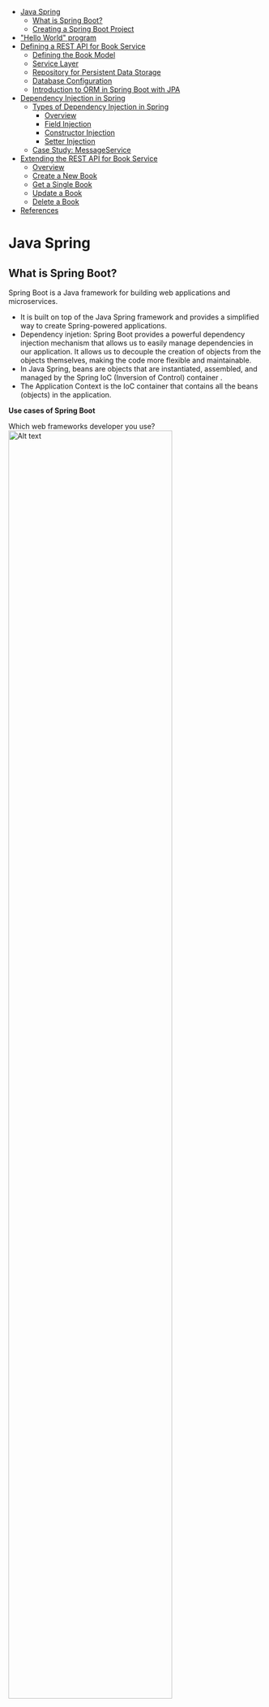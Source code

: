 
- [Java Spring](#java-spring)
  - [What is Spring Boot?](#what-is-spring-boot)
  - [Creating a Spring Boot Project](#creating-a-spring-boot-project)
- ["Hello World" program](#hello-world-program)
- [Defining a REST API for Book Service](#defining-a-rest-api-for-book-service)
  - [Defining the Book Model](#defining-the-book-model)
  - [Service Layer](#service-layer)
  - [Repository for Persistent Data Storage](#repository-for-persistent-data-storage)
  - [Database Configuration](#database-configuration)
  - [Introduction to ORM in Spring Boot with JPA](#introduction-to-orm-in-spring-boot-with-jpa)
- [Dependency Injection in Spring](#dependency-injection-in-spring)
  - [Types of Dependency Injection in Spring](#types-of-dependency-injection-in-spring)
    - [Overview](#overview)
    - [Field Injection](#field-injection)
    - [Constructor Injection](#constructor-injection)
    - [Setter Injection](#setter-injection)
  - [Case Study: MessageService](#case-study-messageservice)
- [Extending the REST API for Book Service](#extending-the-rest-api-for-book-service)
  - [Overview](#overview-1)
  - [Create a New Book](#create-a-new-book)
  - [Get a Single Book](#get-a-single-book)
  - [Update a Book](#update-a-book)
  - [Delete a Book](#delete-a-book)
- [References](#references)

# Java Spring

## What is Spring Boot?
Spring Boot is a Java framework for building web applications and microservices. 
- It is built on top of the Java Spring framework and provides a simplified way to create Spring-powered applications.
- Dependency injetion: Spring Boot provides a powerful dependency injection mechanism that allows us to easily manage dependencies in our application. It allows us to decouple the creation of objects from the objects themselves, making the code more flexible and maintainable. 
- In Java Spring, beans are objects that are instantiated, assembled, and managed by the Spring IoC (Inversion of Control) container .
- The Application Context is the IoC container that contains all the beans (objects) in the application.


**Use cases of Spring Boot**

Which web frameworks developer  you use?
<img src="image.png" alt="Alt text" width="80%"><br/>
*Reference: [Java Dev Ecosystem 2023](https://www.jetbrains.com/lp/devecosystem-2023/java/)*

- **Web Applications**: 
  - A web application is a client-server application that runs in a web browser. Spring Boot provides a rich framework for building web applications using the MVC (Model-View-Controller) pattern.

  - We can implement web applications using different approaches:
    - Apps where the backend provides the fully prepared view in response to a client’s request. The browser directly interprets the data received from the backend and displays this information to the user in these apps. 
  
  <img src="image-3.png" alt="Alt text" width="90%">
  
  - Apps using frontend-backend separation: The backend only serves raw data. The browser runs a separate frontend app that gets the backend responses, processes the data, and instructs the browser what to display.
  
  <img src="image-2.png" alt="Alt text" width="90%">

- **REST APIs**: 
  - A REST API is an application programming interface (API) that uses HTTP requests to perform CRUD (Create, Read, Update, Delete) operations. 
  - Applications can use REST APIs to communicate with each other over the internet using the HTTP protocol (e.g., GET, POST, PUT, DELETE).

  <img src="image-4.png" alt="Alt text" width="90%">

- **Microservices**: 
  - A microservice is a small, independently deployable service that performs a specific task. 
  - Microservices are typically used to build large applications using a collection of small services.

  <img src="image-5.png" alt="Alt text" width="90%">

## Creating a Spring Boot Project

**Spring Initializr** 

-  A web-based tool for generating Spring Boot projects. It allows us to select the dependencies and build tools for our project. 
-  Allows us to download the project as a zip file or generate a Maven project.

<img src="image-1.png" alt="Alt text" width="80%"> <br/>
*Reference: [Spring Initializr](https://start.spring.io)*



The Tree Structure of a Spring Boot Project for a BookStore REST API project:

```text
my-spring-boot-app/
├── src/
│   ├── main/
│   │   ├── java/
│   │   │   └── com/
│   │   │       └── example/
│   │   │           └── bookstore/
│   │   │               ├── BookstoreApplication.java
│   │   │               ├── controller/
│   │   │               │   └── BookController.java
│   │   │               ├── model/
│   │   │               │   └── Book.java
│   │   │               ├── repository/
│   │   │               │   └── BookRepository.java
│   │   │               └── service/
│   │   │                   └── BookService.java
│   │   └── resources/
│   │       ├── application.properties
│   │       ├── static/
│   │       └── templates/
│   └── test/
│       └── java/
│           └── com/
│               └── example/
│                   └── bookstore/
│                       ├── BookstoreApplicationTests.java
│                       ├── controller/
│                       ├── repository/
│                       └── service/
├── target/
├── mvnw
├── mvnw.cmd
├── pom.xml
└── README.md
````

Description of Key Components:
- **`src/`**: Contains the source code for the application.
  - **`main/java/com/example/bookstore/`**: Main Java package for the application.
    - **`BookstoreApplication.java`**: Main Spring Boot application class.
    - **`controller/`**: Controllers to handle HTTP requests.
    - **`model/`**: Domain model entities.
    - **`repository/`**: Data access layer with JPA repositories.
    - **`service/`**: Service layer with business logic.
  - **`resources/`**: Application configurations and other resources. E.g. `application.properties` file.
- **`test/`**: Test code
- **`target/`**: Contains the compiled output and other artifacts generated by Maven.
- **`mvnw` and `mvnw.cmd`**: Maven wrapper scripts for building the project without a pre-installed Maven.
- **`pom.xml`**: Maven Project Object Model file for project configurations and dependencies.
- **`README.md`**: Project documentation in markdown format.

In Java Spring, the Main Application Class is located in the `src/main/java` directory.
- It contains the `main()` method, which is the starting point of the application.
- The `BookstoreApplication`  class is annotated with `@SpringBootApplication`. This annotation is used to mark the class as a Spring Boot application.

```java
@SpringBootApplication
public class BookstoreApplication {
    public static void main(String[] args) {
        SpringApplication.run(BookstoreApplication.class, args);
    }

}
```

# "Hello World" program

In this section, we will create a simple Spring Boot application that prints "Hello World!" when we send a `GET /` request to the application.

**REST Controllers**: In Spring Boot, REST controllers are used to handle incoming web requests and returning responses using HTTP.

Here is an example of creating a Basic REST Controller that print "Hello World!"

```java
@RestController
public class HelloController {
    @GetMapping("/")
    public String index() {
        return "Hello World!";
    }
}
```

In Java, an annotation is a form of syntactic metadata that can be added to Java source code.
- `@RestController` is a class-level annotation that marks the class as a REST controller 
- `@GetMapping("/")` is a method-level annotation which indicates that the `index()` method should handle HTTP GET requests for the root ("/") path.

To start the Spring app, we can run the following command in the terminal:

```bash
mvn spring-boot:run
```

Here is the sample output of the Rest API when send a `GET /` request to the Spring App:

```text
"Hello World!"
```

# Defining a REST API for Book Service
In this section, we will define a REST API for a simple Book Service. The Book Service will be used to store and retrieve books from a database. The Book Service will expose a REST API that allows clients to perform CRUD operations on books.   

## Defining the Book Model

In Spring Boot , model classes represent the data in the application.

Here is the sample code for a simple model class for a book:

```java
package com.example.helloworld;

public class Book {
    private int bookid;
    private String title;
    private String author;

    // No-argument constructor 
    public Book() {
    }

    // Constructor with fields
    public Book(int bookid, String title, String author) {
        this.bookid = bookid;
        this.title = title;
        this.author = author;
    }

    // Getters and Setters
    public int getBookid() {
        return bookid;
    }

    public void setBookid(int bookid) {
        this.bookid = bookid;
    }

    public String getTitle() {
        return title;
    }

    public void setTitle(String title) {
        this.title = title;
    }

    public String getAuthor() {
        return author;
    }

    public void setAuthor(String author) {
        this.author = author;
    }
}
```

Explanation of Sample Code: 
- The `Book` class defines three properties (`bookid`, `title`, and `author`), a no-argument constructor, a parameterized constructor, and getters and setters for each property. 
- Model classes like `Book` can be used as return types in controller methods, where Spring Boot automatically converts them into JSON for RESTful responses.

Example:

```java
@RestController
public class BookController {
    @GetMapping("/book")
    public Book getBook() {
        return new Book(1, "The Alchemist", "Paulo Coelho");
    }
}
```

Explanation of Sample Code:
- The `BookController` class defines a `getBook()` method that returns a `Book` object.
- When the `getBook()` method is invoked, Spring Boot automatically converts the `Book` object into JSON and sends it back to the client as the HTTP response body.


Here is a sample HTTP request to create a new book:
```http
GET /book HTTP/1.1
```

Here is the sample HTTP response:
```http
HTTP/1.1 200
Content-Type: application/json

{
    "bookid": 1,
    "title": "The Alchemist",
    "author": "Paulo Coelho"
}
```

---

If we want to return a list of books, we can use the `List` interface:

```java
@RestController
public class BookController {
    @GetMapping("/books")
    public List<Book> getBooks() {
        List<Book> books = new ArrayList<>();
        books.add(new Book(1, "Spring in Action", "Craig Walls"));
        books.add(new Book(2, "Effective Java", "Joshua Bloch"));
        books.add(new Book(3, "Java Concurrency in Practice", "Brian Goetz"));
        return books;
    }
}
```

Here is the sample output of the Rest API when send a `GET /books` request to the Spring App:
    
```json
[
    {
        "bookid": 1,
        "title": "Spring in Action",
        "author": "Craig Walls"
    },
    {
        "bookid": 2,
        "title": "Effective Java",
        "author": "Joshua Bloch"
    },
    {
        "bookid": 3,
        "title": "Java Concurrency in Practice",
        "author": "Brian Goetz"
    }
]
```

The JSON response is a list of books, where each book is represented as a JSON object. 
- The bracket notation (`[]`) indicates that the response is a JSON array. 
- The curly braces (`{}`) represent a JSON object. 
- The book properties (`bookid`, `title`, and `author`) are mapped to the JSON object properties.

## Service Layer

In Spring Boot, the service layer is used to encapsulate the business logic of the application and is typically used to interact with the data source. In this section, we will introduce the service layer by refining the Book Service example from the previous section.

Let's define the class `BookService` to encapsulate the business logic of the Book Service.
- The `BookService` class acts as the intermediary between the controller (`BookController`) and the data source (in this case, a collection of books). 
- It handles the business logic, such as creating, retrieving, updating, and deleting books.

Sample Code:

```java
@Service
public class BookService {
    // Keeps a Collection of books
    private final Set<Book> books;

    // Constructor
    public BookService() {
        books = new HashSet<>();
        books.add(new Book(1, "Spring in Action", "Craig Walls"));
        books.add(new Book(2, "Effective Java", "Joshua Bloch"));
        books.add(new Book(3, "Java Concurrency in Practice", "Brian Goetz"));
    }

    // Returns all books in the collection
    public Set<Book> findAllBooks() {
        return books;
    }
}
```

Explanation of Sample Code:
- The `@Service` annotation marks `BookService` as a Spring-managed service bean. This means that Spring will automatically create an instance of `BookService` and inject it into `BookController` when needed.
- In the constructor, we initialize the `BookService` with a set of sample books. This mimics a data source in a simplified manner.
- The `findAllBooks()` method returns all books in the collection. It's a simple representation of a "read" operation in CRUD.

The `BookService` class is now responsible for managing the books, while the `BookController` class is responsible for handling web requests and delegating business logic to the service layer.

Here is how the `BookController` class looks like after the introduction of the service layer:

```java
@RestController
public class BookController {
    @autoWired
    private BookService bookService;    

    // Returns all books in the collection
    @GetMapping("/books")
    public Set<Book> getBooks() {
        return bookService.findAllBooks();
    }
}
```

##  Repository for Persistent Data Storage

In our previous example, we used a collection of books as the data source. However, in real-world applications, we need a persistent data storage solution.  

The following diagram illustrate the architecture of a typical Spring Boot application with a persistent data storage solution. 

<img src="image-8.png" alt="Alt text" width="80%">

*Remark: In Java Spring, the *Application Context* is a container that contains all the beans (objects) in the application.*

In Spring Boot,
-  A **repository** is responsible for data access and manipulation, typically interacting with a relational database. In this section, we will integrate a repository into our Book Service example.
- An **entity** is a model class that represents a database table. 

We first define the `Book` model as an entity class.

```java
    @Entity
    public class Book {
        @Id
        @GeneratedValue(strategy = GenerationType.IDENTITY)
        private int bookid;
        private String title;
        private String author;

        // Define the Constructors, getters, setters, toString() ...

    }
```

Explanation:
- The `@Entity` annotation marks the `Book` class as an entity class, which will be mapped to a database table in relational databases.
- The `@Id` annotation indicates the primary key of the entity
- The `@GeneratedValue` annotation indicates that the primary key is automatically generated
- The `@GeneratedValue(strategy = GenerationType.IDENTITY)` annotation indicates that the primary key is generated using an identity column (e.g., auto-increment in MySQL)

For the `Book` entity class, we should also define the constructor, getters, setters, and `toString()` methods...

---
Next, we will define the `BookRepository` interface, which extends `JpaRepository` to provide CRUD methods for `Book` entities.

The following is the sample code for the `BookRepository` interface:
- The `BookRepository` interface extends `JpaRepository` and provides CRUD (Create, Read, Update, and Delete) methods for `Book` entities in relational databases.
- The `BookRepository `class  provide an abstraction layer to perform database operations without writing explicit SQL queries.

```java
public interface BookRepository extends JpaRepository<Book, Integer> {
    // Additional custom queries can be defined here
}
```

Remark: 
- JPA stands for Java Persistence API. It is a specification for accessing, persisting, and managing data between Java objects and relational databases. 
- Spring Framework can use Hibernate as its JPA implementation to perform database operations.  Hibernate is a Java-based ORM (Object-Relational Mapping) framework that maps Java objects to database tables.

Here is the sample code for the `BookService` class after integrating the `BookRepository`:

```java
@Service
public class BookService {
    @Autowired
    private final BookRepository repo;

    public Set<Book> findAllBooks() {
        return new HashSet<>(repo.findAll());
    }
}
```
Explanation:
- The `@Autowired` annotation is used in the Spring framework to automatically inject dependencies into a class. In this case, Spring will automatically inject an instance of `BookRepository` into `BookService`.
- The `findAllBooks()` method returns all books in the database using the `findAll()` method provided by `BookRepository`.

With the changes, our Spring app will now return all books from the database when we send a `GET /books` request to the app.  

## Database Configuration

There are two ways to configure the database in Spring Boot:
1. **Using `application.properties`**: We can configure the database in the `application.properties` file. For example, we can specify the JDBC URL, username, and password in the `application.properties` file.
2. **Include the MySQL JDBC driver in your `pom.xml`**: We can also configure the database by including the MySQL JDBC driver in the `pom.xml` file. For example, we can specify the JDBC URL, username, and password in the `pom.xml` file.

Example: Configure DataSource in `application.properties`:

```properties
spring.datasource.url=jdbc:mysql://localhost:3306/mydatabase
spring.datasource.username=myusername
spring.datasource.password=mypassword
spring.jpa.hibernate.ddl-auto=update
spring.jpa.show-sql=true
spring.datasource.driver-class-name=com.mysql.cj.jdbc.Driver
```

Explanation:
- The `spring.datasource.url` property specifies the JDBC URL of the MySQL database.
- The `spring.datasource.username` and `spring.datasource.password` properties specify the credentials for the MySQL database.
- The `spring.jpa.hibernate.ddl-auto` property specifies the Hibernate DDL auto (e.g., update, create, none). This is used to automatically create the database tables based on the entity classes (e.g., `Book`) in the application when the application starts.
- The `spring.datasource.driver-class-name` property specifies the MySQL JDBC driver class.- 

## Introduction to ORM in Spring Boot with JPA

Object-Relational Mapping (ORM) in Spring Boot, facilitated by JPA (Java Persistence API), allows seamless mapping of Java objects to relational database tables. This approach bridges the gap between the object-oriented domain model and the relational database.

Let's consider the scenario where we have two entities: `Book` and `Author`. Suppose that a book can only be written by one author, but an author can write multiple books. In this case, we have a one-to-many relationship between `Book` and `Author`.

The following code define the `Book` entity class to respesent a book in the database:
- Represents the `Book` table in the database.
- The @GeneratedValue annotation indicates that the primary key is automatically generated.
- The `@ManyToOne` annotation indicates that the relationship is many-to-one. The `@JoinColumn` annotation indicates that the `author_id` column in the `Book` table is a foreign key referencing the `Author` table.

```java
@Entity
public class Book {
    @Id
    @GeneratedValue(strategy = GenerationType.IDENTITY)
    private Long id;
    private String title;

    @ManyToOne // Many books can be written by one author
    @JoinColumn(name = "author_id", nullable = false)
    private Author author;

    // Getters and setters...
}
```

The following code define the `Author` entity class to respesent an author in the database:
- Represents the `Author` table in the database.
- The `@OneToMany` annotation indicates that the relationship is one-to-many. The `mappedBy` attribute indicates that the relationship is mapped by the `author` field in the `Book` class.


```java
@Entity
public class Author {
    @Id
    @GeneratedValue(strategy = GenerationType.IDENTITY)
    private Long id;
    private String name;

    @OneToMany(mappedBy = "author") // One author can write many books
    private Set<Book> books;

    // Getters and setters...
}
```

When the Spring App is started, the Hibernate ORM framework will automatically create the `Book` and `Author` tables in the database based on the entity classes. 
- **Book Table**:
   - Columns: `id`, `title`, `author_id`
   - The `author_id` column is a foreign key referencing the `Author` table.

-  **Author Table**:
   - Columns: `id`, `name`

It will also automatically create the foreign key constraints to maintain the relationship between the two tables.

Here is an example of Database Tables with sample data


**Author Table Sample Data**

| id | name        |
|----|-------------|
|  1 | John Doe    |
|  2 | Jane Smith  |

**Book Table Sample Data**

| id | title             | author_id |
|----|-------------------|-----------|
|  1 | Spring in Action  |  1        |
|  2 | JPA for Beginners |  1        |
|  3 | Hibernate Basics  |  2        |


The following `BookService` class  illustrates how to create a new book and link up with an author from the database.
- The `createBook()` method takes the ID of the author and the book to be created as parameters.
- It first retrieves the author by its ID using the `findById()` method provided by `AuthorRepository`. If the author exists, it sets the author of the book using the `setAuthor()` method provided by `Book`. The `setAuthor()` method is created by the `@ManyToOne` annotation in the `Book` class.
- The `createBook()` method then saves the book to the database using the `save()` method provided by `BookRepository`.

```java
@Service
public class BookService {
    // Autowired repositories...
    public Book createBook(Long authorId, Book book) {
        Author author = authorRepository.findById(authorId).orElseThrow();
        book.setAuthor(author);
        return bookRepository.save(book);
    }
    // Additional methods...
}
```


ORM with JPA in Spring Boot simplifies managing relational data in an object-oriented manner. By defining entities and their relationships, developers can interact with the database using Java objects, abstracting away complex SQL queries. The ER diagram and sample data illustrate the relational model managed by the ORM, showcasing the powerful capabilities of Spring Boot in handling database operations.


# Dependency Injection in Spring

##  Types of Dependency Injection in Spring

### Overview

Spring Framework supports three primary methods of dependency injection to manage and inject dependencies into classes: Constructor Injection, Setter Injection, and Field Injection. These approaches provide flexibility in how dependencies are provided to an object. 


### Field Injection

Field Injection involves injecting dependencies directly into fields.
- The `bookService` field is annotated with `@Autowired`.
- **Advantages**: Reduces boilerplate code, simpler to write.


  ```java
  @RestController
  public class BookController {
      @Autowired
      private BookService bookService;
  }
  ```

 

### Constructor Injection

Constructor Injection involves injecting dependencies through the class constructor. 
- The `@Autowired` annotation on the constructor is optional.
- When Spring creates `BookController`, it injects an instance of `BookService`.
- **Advantages**: Ensures that required dependencies are not null, allowing for immutability of dependencies (i.e. the dependencies cannot be changed after the object is instantiated).
  
```java
  @RestController
  public class BookController {
      private final BookService bookService;

      @Autowired
      public BookController(BookService bookService) {
          this.bookService = bookService;
      }
  }
```


### Setter Injection

Setter Injection involves injecting dependencies through setter methods.
- The `setBookService` method is annotated with `@Autowired`, telling Spring to inject `BookService` when creating `BookController`.
- Dependencies can be set at any time before the actual usage. This is useful when a class has optional dependencies that can be injected after the object is instantiated.

```java
@RestController
public class BookController {
    private BookService bookService;

    @Autowired
    public void setBookService(BookService bookService) {
        this.bookService = bookService;
    }
}
```

## Case Study: MessageService 
In this section, we will demonstrate how to use Dependency Injection in a Spring Boot application.

We will define the followin classes:
- `EmailMessageService`: Sends messages via email
- `SMSMessageService`: Sends messages via SMS
- The `MessageService` interface is implemented by both `EmailMessageService` and `SMSMessageService`. 
- The client class `NotificationService`  uses the `MessageService` interface to send messages.


<img src="image-6.png" alt="Alt text" width="80%">


The `MessageService` interface defines the contract for sending messages. It includes a method to send messages to a specified recipient.

```java
public interface MessageService {
    void sendMessage(String message, String recipient);
}
```

We now create the following implementation classes for the `MessageService` interface:


Here is the sample code for the `EmailMessageService` class:
- The `@Component` annotation marks the class as a Spring-managed bean (In Java Spring, a bean is an object that is instantiated, assembled, and managed by the Spring IoC container).

```java
@Component
public class EmailMessageService implements MessageService {
    @Override
    public void sendMessage(String message, String recipient) {
        System.out.println("Sending email to " + recipient + ": " + message);
    }
}
```

Here is the sample code for the `SMSMessageService` class:

```java
@Service
public class SMSMessageService implements MessageService {
    @Override
    public void sendMessage(String message, String recipient) {
        System.out.println("Sending SMS to " + recipient + ": " + message);
    }
}
```

We will now define the client class  `NotificationService`, which uses the `MessageService` to send messages. 
- The `NotificationService` class is also annotated with `@Component`, which marks it as a Spring-managed bean.
- In the code below, the `sendNotification()` method takes the message and recipient as parameters. It calls the `sendMessage()` method provided by `MessageService` to send the message to the recipient.

```java
@Component
public class NotificationService {
    @Autowired
    private final MessageService messageService;

    public void sendNotification(String message, String recipient) {
        messageService.sendMessage(message, recipient);
    }
}
```



When the Spring app is started, Spring will automatically create an instance of `NotificationService` and inject an implementation of `MessageService` into it. 
- In our example, there are two implementations of `MessageService`: `EmailMessageService` and `SMSMessageService`. 
- There is an ambiguity in selecting the implementation of `MessageService` to be injected into `NotificationService`. The IoC container has no idea which implementation to inject into `NotificationService`. 

---
Here are the possible ways to resolve this ambiguity:
1. Use of `@Qualifier` Annotation
2. Marking a Bean as `@Primary`
3. Configurations in `application.properties`

**Option 1**: Use of `@Qualifier` Annotation 

We can explicitly specify the bean to be used for autowiring using the `@Qualifier` annotation. In the code below, the `NotificationService` class is annotated with `@Qualifier("emailMessageService")`, which tells Spring to inject the `EmailMessageService` implementation.

```java
@Component
@Qualifier("emailMessageService")
public class NotificationService {
    @Autowired
    private final MessageService messageService;

    public void sendNotification(String message, String recipient) {
        messageService.sendMessage(message, recipient);
    }
}
```

**Option 2**: Marking a Bean as `@Primary`

We can designate one of the implementations as the primary bean. In the code below, the `EmailMessageService` class is annotated with `@Primary`, which tells Spring to give preference to the primary bean when resolving the dependency.

```java
@Component
@Primary
public class EmailMessageService implements MessageService {
    @Override
    public void sendMessage(String message, String recipient) {
        System.out.println("Sending email to " + recipient + ": " + message);
    }
}
```

**Option 3**: Configurations in `application.properties` 
- We can also configure the application to select the implementation of `MessageService` to be injected into `NotificationService`. 
- **Advantage:** Easily switch implementations in different environments (e.g. development, production, testing) by changing the property value in the configuration file without chaning the code.

In the code below, the `application.properties` file is configured to inject the `EmailMessageService` implementation.
1. **Define a Property in `application.properties`**:
   - Set a property in `application.properties` that determines which implementation to use. For example:
    ```
    messaging.service.type=email
    ```
2. **Conditional Bean Creation in Configuration Class**:
   - Use the `@ConditionalOnProperty` annotation in your Java configuration class to create beans conditionally based on the property value.
   - Example:
    ```java
    @Configuration
    public class MessagingConfig {

        @Bean
        @ConditionalOnProperty(name = "messaging.service.type", havingValue = "email")
        public MessageService emailMessageService() {
            return new EmailMessageService();
        }

        @Bean
        @ConditionalOnProperty(name = "messaging.service.type", havingValue = "sms")
        public MessageService smsMessageService() {
            return new SMSMessageService();
        }
    }
    ```
3. **Injecting the Selected Implementation**:
   - In your service or controller where `MessageService` is required, simply autowire the `MessageService`. Spring will automatically inject the correct implementation based on the configuration.

   ```java
   @Service
   public class NotificationService {
        @Autowired
        private final MessageService messageService;
   }
   ```



In this section, we demonstrated how to use Dependency Injection in Spring Boot applications.
- By using DI, there is no need for developer to create the dependencies manually. The dependencies are automatically injected into the object by the IoC container.
- **Loose coupling:** DI allows us to easily change the dependencies of an object. This reduces the coupling between objects, making the code more maintainable and testable.
- **Flexible code: **DI allows us to easily switch the dependencies of an object (e.g. by changing the configuration file). This makes the code more flexible.
- **Testable code**: 
  - DI allows us to easily test the object in isolation by injecting mock dependencies. 
    - E.g., during unit testing, spring can inject mock dependencies for the interface `MessageService`. 
  - This allows us to test the `NotificationService` class in isolation.

# Extending the REST API for Book Service 

## Overview
The current implementation of our `Book` Service can retrieve all books from the database. However, to enhance its functionality and make it a comprehensive tool for managing books, we may  extend the REST API to support full CRUD (Create, Read, Update, Delete) operations.

The following table summarizes the REST API endpoints for the Book Service:

| Operation         | HTTP Method | Endpoint          | Request Body                                  | Success Response        | Failure Response       |
|-------------------|-------------|-------------------|-----------------------------------------------|-------------------------|------------------------|
| Create a new book | POST        | `/api/books`      | JSON object with book details                 | 201 (Created) with book details | 400 (Bad Request) if input is invalid |
| Read all books    | GET         | `/api/books`      | N/A                                           | 200 (OK) with list of books | 500 (Internal Server Error) |
| Read a single book| GET         | `/api/books/{id}` | N/A                                           | 200 (OK) with book details | 404 (Not Found) if book ID doesn't exist |
| Update a book     | PUT         | `/api/books/{id}` | JSON object with updated book details        | 200 (OK) with updated book details | 404 (Not Found) if book ID doesn't exist |
| Delete a book     | DELETE      | `/api/books/{id}` | N/A                                           | 204 (No Content) | 404 (Not Found) if book ID doesn't exist |



## Create a New Book
To support the creation of a new book, we may extend our `BookService` class with a `createBook()` method. In the code below, 
- the `createBook()` method takes the book to be created as a parameter. It calls the `save()` method provided by `BookRepository` to create a new book.

```java
@Service
public class BookService {
    @Autowired
    private final BookRepository repo;

    // existing code ...

    // Create a new book
    public Book createBook(Book book) {
        return repo.save(book);
    }
}
```

We should also update the `BookController` class to handle the `POST /api/books` request. - In the code below, the `createBook()` method takes the book to be created as a parameter. It calls the `createBook()` method in `BookService` to create a new book. 
- If the book is created successfully, it returns the newly created book with the HTTP status code `201 (Created)`. 

```java
@RestController
public class BookController {
    @Autowired
    private BookService bookService;

    // existing code ...

    // Create a new book
    @PostMapping("/api/books")
    public ResponseEntity<Book> createBook(@RequestBody Book book) {
        Book newBook = bookService.createBook(book);
        return new ResponseEntity<>(newBook, HttpStatus.CREATED);
    }
}
```
In the sample code:
- The `@PostMapping("/api/books")` annotation indicates that the `createBook()` method should handle the `POST /api/books` request.
- The `@RequestBody` annotation indicates that the `book` parameter should be retrieved from the request body.
- The `createBook()` method calls the `createBook()` method in `BookService` to create a new book.
- The `ResponseEntity` class is a generic class that represents an HTTP response. It allows us to set the HTTP status code and the response body. The `createBook()` method returns a `ResponseEntity` object with the newly created book and the HTTP status code `201 (Created)`.

Here is a sample HTTP request to create a new book:

```http
POST /api/books HTTP/1.1
Content-Type: application/json

{
    "title": "The Alchemist",
    "author": "Paulo Coelho"
}
```

Here is the sample HTTP response:

```http
HTTP/1.1 201
Content-Type: application/json

{
    "bookid": 4,
    "title": "The Alchemist",
    "author": "Paulo Coelho"
}
```


## Get a Single Book

Our Book API currently supports retrieving all books from the database. However, we may also want to retrieve a specific book by its ID. In this section, we will extend the Book API to support retrieving a single book by its ID.

We may extend our `BookService` class with a `getBookById()` method. 
- In the code below, the `getBookById()` method takes the ID of the book to be retrieved as a parameter. 
- It first checks if the book exists in the database using the `existsById()` method provided by `BookRepository`. If the book exists, it retrieves the book using the `getBookById()` method provided by `BookService`.
- The findBookById() method returns the book if the book exists. Otherwise, it returns null.

```java
@Service
public class BookService {
    @Autowired
    private final BookRepository repo;

    // existing code ...

    // Get a book by ID
    public Book getBookById(Long id) {
        return repo.findById(id).orElse(null);
    }
}
```

We should also update the `BookController` class to handle the `GET /api/books/{id}` request. 
- In the code below, the `getBookById()` method takes the ID of the book to be retrieved as a parameter. 
- It first checks if the book exists in the database using the `existsById()` method provided by `BookRepository`. If the book exists, it retrieves the book using the `getBookById()` method provided by `BookService`.

```java
@RestController
public class BookController {
    @Autowired
    private BookService bookService;

    // existing code ...

    // Get a book by ID
    @GetMapping("/api/books/{id}")
    public ResponseEntity<Book> getBookById(@PathVariable Long id) {
        // Call the getBookById() method in the bookService and return the book
        Book book = bookService.getBookById(id);

        // If the book exists, return the book
        if (book != null) {
            return new ResponseEntity<>(book, HttpStatus.OK); // 200 (OK)
        } else {
            return new ResponseEntity<>(HttpStatus.NOT_FOUND); // 404 (Not Found)
        }
    }
}
```

In the sample code, 
- The `@GetMapping("/api/books/{id}")` annotation indicates that the `getBookById()` method should handle the `GET /api/books/{id}` request.
- The `@PathVariable` annotation indicates that the `id` parameter should be retrieved from the path variable.
- The `getBookById()` method calls the `getBookById()` method in `BookService` to retrieve a book by its ID.
- The `ResponseEntity` class is a generic class that represents an HTTP response. It allows us to set the HTTP status code and the response body. The `getBookById()` method returns a `ResponseEntity` object with the retrieved book and the HTTP status code `200 (OK)` if the book exists. Otherwise, it returns a `ResponseEntity` object with the HTTP status code `404 (Not Found)`.
  

Retrieving the details of a specific book is done via the `GET /api/books/{id}` endpoint. For instance, to retrieve the details of the book with ID 1, we can send a `GET /api/books/1` request to the Book API.

Here is a sample HTTP request to retrieve the details of a book with ID 1:
    
```http
GET /api/books/1 HTTP/1.1
```

Here is the sample HTTP response:

```http
HTTP/1.1 200 OK
Content-Type: application/json

{
    "bookid": 1,
    "title": "1984",
    "author": "George Orwell"
}
```

## Update a Book


Updating a book involves modifying its details like title or author. This is achieved through the `PUT /api/books/{id}` endpoint.

We should extend our `BookService` class with an `updateBook()` method. In the code below, the `updateBook()` method takes two parameters: `id` and `bookDetails`. The `id` parameter is the ID of the book to be updated, and the `bookDetails` parameter is the updated book details.

```java
@Service
public class BookService {
    @Autowired
    private final BookRepository repo;

    // existing code ...

    // Update a book
    public Book updateBook(Long id, Book bookDetails) {
        // Get the book by ID from the database
        Book book = repo.findById(id).orElse(null);

        // If the book exists, update the book details and save the changes
        if (book != null) {
            book.setTitle(bookDetails.getTitle());
            book.setAuthor(bookDetails.getAuthor());
            return repo.save(book);
        }
        return null;
    }
}
```
Explanation:
- The `updateBook()` method takes two parameters: `id` and `bookDetails`. The `id` parameter is the ID of the book to be updated, and the `bookDetails` parameter is the updated book details.
- The `updateBook()` method first retrieves the book by its ID using the `findById()` method provided by `BookRepository`. If the book exists, it updates the book details and saves the changes to the database using the `save()` method provided by `BookRepository`.
- The `updateBook()` method returns the updated book if the book exists. Otherwise, it returns `null`.
- The `updateBook()` method is called by the `updateBook()` method in `BookController`.
  

We should also update the `BookController` class to handle the `PUT /api/books/{id}`. 
- In the code below, the `updateBook()` method takes the ID of the book to be updated as a parameter. 
- It first checks if the book exists in the database using the `existsById()` method provided by `BookRepository`. If the book exists, it updates the book using the `updateBook()` method provided by `BookService`.

```java
@RestController
public class BookController {
    @Autowired
    private BookService bookService;

    // existing code ...

    // Update a book
    @PutMapping("/api/books/{id}")
    public ResponseEntity<Book> updateBook(@PathVariable Long id, @RequestBody Book bookDetails) {
        // Call the updateBook() method in the bookService and return the updated book
        Book updatedBook = bookService.updateBook(id, bookDetails);

        // If the book exists, return the book
        if (updatedBook != null) {
            return new ResponseEntity<>(updatedBook, HttpStatus.OK);
        } else {
            return new ResponseEntity<>(HttpStatus.NOT_FOUND);
        }
    }
}
```

Here is the sample HTTP request and response to update the details of a book with ID 1:

```http
PUT /api/books/1 HTTP/1.1
Content-Type: application/json

{
    "title": "1984",
    "author": "George Orwell"
}
```

```http
HTTP/1.1 200 OK
Content-Type: application/json

{
    "bookid": 1,
    "title": "1984",
    "author": "George Orwell"
}
```

## Delete a Book

To delete a book, we can extend our `BookService` class with a `deleteBook()` method. In the code below, the `deleteBook()` method takes the ID of the book to be deleted as a parameter. It first checks if the book exists in the database using the `existsById()` method provided by `BookRepository`. If the book exists, it deletes the book using the `deleteById()` method provided by `BookRepository`.

```java
@Service
public class BookService {
    @Autowired
    private final BookRepository repo;

    // existing code ...

    // Delete a book
    public boolean deleteBook(Long id) {
        if (repo.existsById(id)) {
            repo.deleteById(id);
            return true;
        }
        return false;
    }
}
```

We should also update the `BookController` class to handle the `DELETE /api/books/{id}` request. In the code below, the `deleteBook()` method takes the ID of the book to be deleted as a parameter. It first checks if the book exists in the database using the `existsById()` method provided by `BookRepository`. If the book exists, it deletes the book using the `deleteBook()` method provided by `BookService`.

```java
@RestController
public class BookController {
    @Autowired
    private BookService bookService;

    // existing code ...

    // Delete a book
    @DeleteMapping("/api/books/{id}")
    public ResponseEntity<HttpStatus> deleteBook(@PathVariable Long id) {
        // Call the deleteBook() method in the bookService and return the HTTP status code
        if (bookService.deleteBook(id)) {
            return new ResponseEntity<>(HttpStatus.NO_CONTENT); // 204 (No Content)
        } else {
            return new ResponseEntity<>(HttpStatus.NOT_FOUND); // 404 (Not Found)
        }
    }
}
```


# References
- [Spring Guide](https://spring.io/guides)
- Laurentiu Spilca, Spring Start Here, Manning Publications, 2021.


